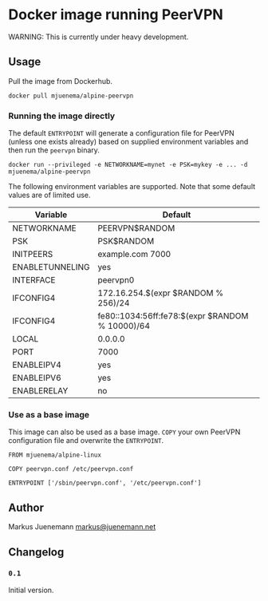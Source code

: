 # Docker image running PeerVPN

WARNING: This is currently under heavy development.

## Usage

Pull the image from Dockerhub.

    docker pull mjuenema/alpine-peervpn

### Running the image directly

The default `ENTRYPOINT` will generate a configuration file for PeerVPN
(unless one exists already) based on supplied environment variables and 
then run the `peervpn` binary.

    docker run --privileged -e NETWORKNAME=mynet -e PSK=mykey -e ... -d mjuenema/alpine-peervpn

The following environment variables are supported. Note that some default
values are of limited use.

| Variable | Default |
|----------|---------|
| NETWORKNAME | PEERVPN$RANDOM |
| PSK | PSK$RANDOM |
| INITPEERS | example.com 7000 |
| ENABLETUNNELING | yes |
| INTERFACE | peervpn0 |
| IFCONFIG4 | 172.16.254.$(expr $RANDOM % 256)/24 |
| IFCONFIG4 | fe80::1034:56ff:fe78:$(expr $RANDOM % 10000)/64 |
| LOCAL | 0.0.0.0 |
| PORT | 7000 |
| ENABLEIPV4 | yes |
| ENABLEIPV6 | yes |
| ENABLERELAY | no |

### Use as a base image

This image can also be used as a base image. `COPY` your own PeerVPN configuration
file and overwrite the `ENTRYPOINT`.

```
FROM mjuenema/alpine-linux

COPY peervpn.conf /etc/peervpn.conf

ENTRYPOINT ['/sbin/peervpn.conf', '/etc/peervpn.conf']
```

## Author

Markus Juenemann <markus@juenemann.net>

## Changelog

### `0.1`

Initial version.

